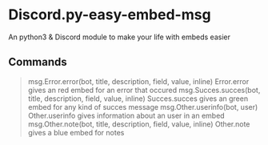 # Discord.py-easy-embed-msg
An python3 &amp; Discord module to make your life with embeds easier

## Commands
> msg.Error.error(bot, title, description, field, value, inline)
  Error.error gives an red embed for an error that occured
> msg.Succes.succes(bot, title, description, field, value, inline)
  Succes.succes gives an green embed for any kind of succes message
> msg.Other.userinfo(bot, user)
  Other.userinfo gives information about an user in an embed
> msg.Other.note(bot, title, description, field, value, inline)
  Other.note gives a blue embed for notes
